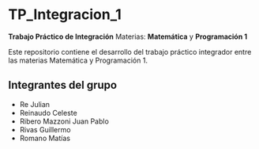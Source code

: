 # TP_Integracion_1

**Trabajo Práctico de Integración**
Materias: **Matemática** y **Programación 1**

Este repositorio contiene el desarrollo del trabajo práctico integrador entre las materias Matemática y Programación 1.

## Integrantes del grupo

- Re Julian  
- Reinaudo Celeste
- Ribero Mazzoni Juan Pablo
- Rivas Guillermo
- Romano Matías